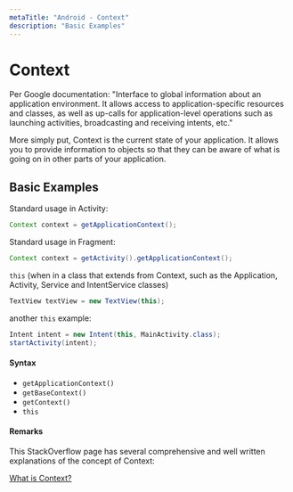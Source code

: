 ```yaml
---
metaTitle: "Android - Context"
description: "Basic Examples"
---
```


# Context


Per Google documentation: "Interface to global information about an application environment. It allows access to application-specific resources and classes, as well as up-calls for application-level operations such as launching activities, broadcasting and receiving intents, etc."

More simply put, Context is the current state of your application. It allows you to provide information to objects so that they can be aware of what is going on in other parts of your application.



## Basic Examples


Standard usage in Activity:

```java
Context context = getApplicationContext();

```

Standard usage in Fragment:

```java
Context context = getActivity().getApplicationContext(); 

```

`this` (when in a class that extends from Context, such as the Application, Activity, Service and IntentService classes)

```java
TextView textView = new TextView(this);

```

another `this` example:

```java
Intent intent = new Intent(this, MainActivity.class);
startActivity(intent);

```



#### Syntax


- `getApplicationContext()`
- `getBaseContext()`
- `getContext()`
- `this`



#### Remarks


This StackOverflow page has several comprehensive and well written explanations of the concept of Context:

[What is Context?](http://stackoverflow.com/questions/3572463/what-is-context-on-android)

